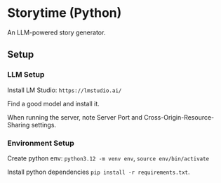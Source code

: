 # Storytime (Python)

An LLM-powered story generator.

## Setup

### LLM Setup

Install LM Studio: `https://lmstudio.ai/`

Find a good model and install it. 

When running the server, note Server Port and Cross-Origin-Resource-Sharing settings.

### Environment Setup

Create python env: `python3.12 -m venv env`, `source env/bin/activate`

Install python dependencies `pip install -r requirements.txt`.

